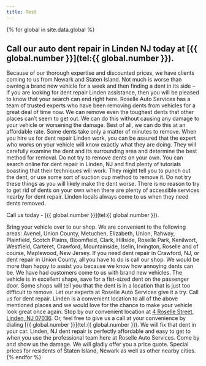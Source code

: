 ```yaml
---
title: Test
---
```


{% for global in site.data.global %}
## Call our auto dent repair in Linden NJ today at [{{ global.number }}](tel:{{ global.number }}).
Because of our thorough expertise and discounted prices, we have clients coming to us from Newark and Staten Island. Not much is worse than owning a brand new vehicle for a week and then finding a dent in its side – if you are looking for dent repair Linden assistance, then you will be pleased to know that your search can end right here. Roselle Auto Services has a team of trusted experts who have been removing dents from vehicles for a great deal of time now. We can remove even the toughest dents that other places can’t seem to get out. We can do this without causing any damage to your vehicle or worsening the damage. Best of all, we can do this at an affordable rate. Some dents take only a matter of minutes to remove. When you hire us for dent repair Linden work, you can be assured that the expert who works on your vehicle will know exactly what they are doing. They will carefully examine the dent and its surrounding area and determine the best method for removal. Do not try to remove dents on your own. You can search online for dent repair in Linden, NJ and find plenty of tutorials boasting that their techniques will work. They might tell you to punch out the dent, or use some sort of suction cup method to remove it. Do not try these things as you will likely make the dent worse. There is no reason to try to get rid of dents on your own when there are plenty of accessible services nearby for dent repair. Linden locals always come to us when they need dents removed.



Call us today - [{{ global.number }}](tel:{{ global.number }}).



Bring your vehicle over to our shop. We are convenient to the following areas: Avenel, Union County, Metuchen, Elizabeth, Union, Rahway, Plainfield, Scotch Plains, Bloomfield, Clark, Hillside, Roselle Park, Kenilwort, Westfield, Carteret, Crawford, Mountainside, Iselin, Irvington, Roselle and of course, Maplewood, New Jersey. If you need dent repair in Crawford, NJ, or dent repair in Union County, all you have to do is call our shop. We would be more than happy to assist you because we know how annoying dents can be. We have had customers come to us with brand new vehicles. The vehicle is in excellent shape, save for a fist-sized dent on the passenger door. Some shops will tell you that the dent is in a location that is just too difficult to remove. Let our experts at Roselle Auto Services give it a try. Call us for dent repair. Linden is a convenient location to all of the above mentioned places and we would love for the chance to make your vehicle look great once again. Stop by our convenient location at [4 Roselle Street, Linden, NJ 07036](https://www.google.com/maps/place/Roselle+Auto+Services+Inc+-+Linden,+NJ/@40.635433,-74.246247,17z/data=!4m7!1m4!3m3!1s0x89c3b2e1928866e5:0xe440b805db07d78e!2sRoselle+Auto+Services+Inc+-+Linden,+NJ!3b1!3m1!1s0x89c3b2e1928866e5:0xe440b805db07d78e). Or, feel free to give us a call at your convenience by dialing [{{ global.number }}](tel:{{ global.number }}). We will fix that dent in your car. Linden, NJ dent repair is perfectly affordable and easy to get to when you use the professional team here at Roselle Auto Services. Come by and show us the damage. We will gladly offer you a price quote. Special prices for residents of Staten Island, Newark as well as other nearby cities.
{% endfor %}
